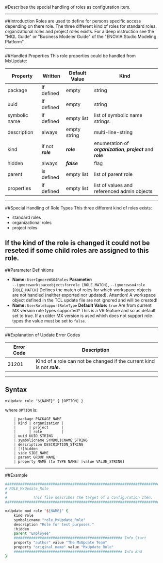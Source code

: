 <!--
 *
 *  This file is part of MxUpdate <http://www.mxupdate.org>.
 *
 *  MxUpdate is a deployment tool for a PLM platform to handle
 *  administration objects as single update files (configuration item).
 *
 *  Copyright (C) 2008-2016 The MxUpdate Team
 *
 *  The Manual of MxUpdate is licensed under a CC BY-NC-SA 4.0 license
 *  (Creative Commons Attribution-NonCommercial-ShareAlike 4.0 
 *  International 4.0 license).
 *
 *  You should have received a copy of the license along with this
 *  work. If not, see <http://creativecommons.org/licenses/by-nc-sa/4.0/>.
 *
-->

#Describes the special handling of roles as configuration item.

----
##Introduction
Roles are used to define for persons specific access depending on there role. The three different kind of roles for standard roles, organizational roles and project roles exists. For a deep instruction see the "MQL Guide" or "Business Modeler Guide" of the "ENOVIA Studio Modeling Platform".

----
##Handled Properties
This role properties could be handled from MxUpdate:

Property      | Written           | Default Value | Kind
--------------|-------------------|---------------|----
package       | if defined        | empty         | string
uuid          | if defined        | empty         | string
symbolic name | if defined        | empty list    | list of symbolic name strings
description   | always            | empty string  | multi-line-string
kind          | if not ***role*** | ***role***    | enumeration of ***organization***, ***project*** and ***role***
hidden        | always            | ***false***   | flag
parent        | is defined        | empty list    | list of parent role
properties    | if defined        | empty list    | list of values and referenced admin objects

----
##Special Handling of Role Types
This three different kind of roles exists:
* standard roles
* organizational roles
* project roles

If the kind of the role is changed it could not be reseted if some child roles are assigned to this role.
----
##Parameter Definitions
*   **Name:** `UserIgnoreWSO4Roles`
    **Parameter:** `‑‑ignoreworkspaceobjectsforrole [ROLE_MATCH]`, `‑‑ignorewso4role [ROLE_MATCH]`
    Defines the match of roles for which workspace objects are not handled (neither exported nor updated).
    Attention! A workspace object defined in the TCL update file are not ignored and will be created!
*   **Name:** `UserRoleSupportRoleType`
    **Default Value:** `true`
    Are from current MX version role types supported? This is a V6 feature and so as default set to true. If an older MX version is used which does not support role types the value must be set to `false`.

----
##Explanation of Update Error Codes

Error Code | Description
-----------|------------
31201      | Kind of a role can not be changed if the current kind is not ***role***.

----
## Syntax
```
mxUpdate role "${NAME}" { [OPTION] }
```
where `OPTION` is:
```
    | package PACKAGE_NAME
    | kind | organization |
    |      | project      |
    |      | role         |
    | uuid UUID_STRING
    | symbolicname SYMBOLICNAME_STRING
    | description DESCRIPTION_STRING
    | [!]hidden
    | side SIDE_NAME
    | parent GROUP_NAME
    | property NAME [to TYPE NAME] [value VALUE_STRING]
```

----
##Example
```tcl
################################################################################
# ROLE_MxUpdate_Role
#
#            This file describes the target of a Configuration Item.
################################################################################

mxUpdate mod role "${NAME}" {
    kind role 
    symbolicname "role_MxUpdate_Role"
    description "Role for test purposes."
    !hidden
    parent "Employee"
    ################################################## Info Start
    property "author" value "The MxUpdate Team"
    property "original name" value "MxUpdate_Role"
    ################################################## Info End
}
```

